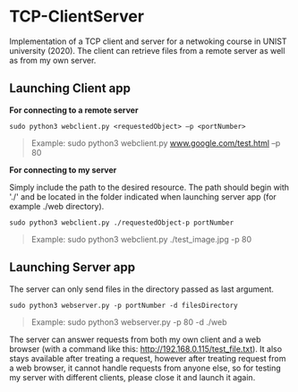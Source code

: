 # TCP-ClientServer
Implementation of a TCP client and server for a netwoking course in UNIST university (2020). The client can retrieve files from a remote server as well as from my own server.


## Launching Client app
**For connecting to a remote server**
```
sudo python3 webclient.py <requestedObject> –p <portNumber>
```
> Example: sudo python3 webclient.py www.google.com/test.html –p 80


**For connecting to my server**

Simply include the path to the desired resource. The path should begin with './' and be located in the folder indicated when launching server app (for example ./web directory).

```
sudo python3 webclient.py ./requestedObject-p portNumber
```
> Example: sudo python3 webclient.py ./test_image.jpg -p 80



## Launching Server app
The server can only send files in the directory passed as last argument.

```
sudo python3 webserver.py -p portNumber -d filesDirectory
```
> Example: sudo python3 webserver.py -p 80 -d ./web


The server can answer requests from both my own client and a web browser (with a command like this: http://192.168.0.115/test_file.txt). It also stays available after treating a request, however after treating request from a web browser, it cannot handle requests from anyone else, so for testing my server with different clients, please close it and launch it again.

